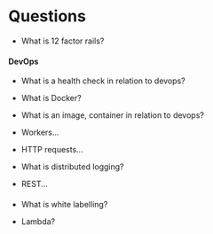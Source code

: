 # Questions

- What is 12 factor rails?


#### DevOps

- What is a health check in relation to devops?

- What is Docker?

- What is an image, container in relation to devops?

- Workers...

- HTTP requests...

- What is distributed logging?

- REST...


####
- What is white labelling?

- Lambda?
